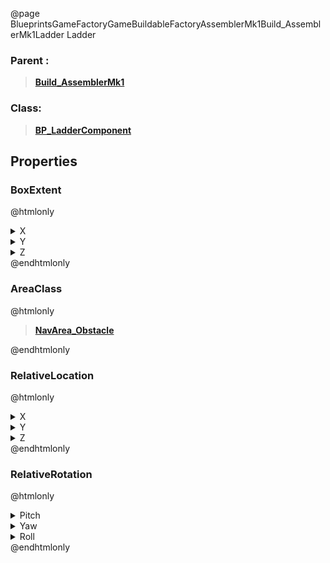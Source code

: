 @page BlueprintsGameFactoryGameBuildableFactoryAssemblerMk1Build_AssemblerMk1Ladder Ladder
### Parent :
<b><a href="_blueprints_game_factory_game_buildable_factory_assembler_mk1_build__assembler_mk1.html"><blockquote>Build_AssemblerMk1</blockquote></a></b>
### Class:
<b><a href="_blueprints_game_factory_game_buildable-shared_ladder_b_p__ladder_component.html"><blockquote>BP_LadderComponent</blockquote></a></b>
## Properties
### BoxExtent
@htmlonly
<details>
 <summary>X</summary>
<blockquote>32</blockquote>
</details>
<details>
 <summary>Y</summary>
<blockquote>32</blockquote>
</details>
<details>
 <summary>Z</summary>
<blockquote>130</blockquote>
</details>
@endhtmlonly

### AreaClass
@htmlonly
<b><a href="_class_script_nav_area__obstacle.html"><blockquote>NavArea_Obstacle</blockquote></a></b>
@endhtmlonly

### RelativeLocation
@htmlonly
<details>
 <summary>X</summary>
<blockquote>0.00012874603271484375</blockquote>
</details>
<details>
 <summary>Y</summary>
<blockquote>-690</blockquote>
</details>
<details>
 <summary>Z</summary>
<blockquote>210</blockquote>
</details>
@endhtmlonly

### RelativeRotation
@htmlonly
<details>
 <summary>Pitch</summary>
<blockquote>0</blockquote>
</details>
<details>
 <summary>Yaw</summary>
<blockquote>90.00025177001953</blockquote>
</details>
<details>
 <summary>Roll</summary>
<blockquote>0</blockquote>
</details>
@endhtmlonly

